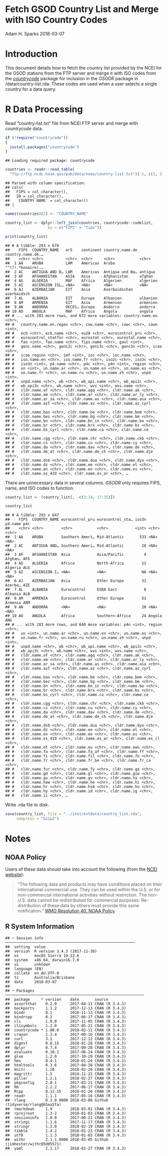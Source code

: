 Fetch GSOD Country List and Merge with ISO Country Codes
================
Adam H. Sparks
2018-03-07

# Introduction

This document details how to fetch the country list provided by the NCEI
for the GSOD stations from the FTP server and merge it with ISO codes
from the [*countrycode*](https://cran.r-project.org/package=countrycode)
package for inclusion in the *GSODR* package in /data/country-list.rda.
These codes are used when a user selects a single country for a data
query.

# R Data Processing

Read “country-list.txt” file from NCEI FTP server and merge with
*countrycode* data.

``` r
if (!require("countrycode"))
{
  install.packages("countrycode")
}
```

    ## Loading required package: countrycode

``` r
countries <- readr::read_table(
  "ftp://ftp.ncdc.noaa.gov/pub/data/noaa/country-list.txt")[-1, c(1, 3)]
```

    ## Parsed with column specification:
    ## cols(
    ##   FIPS = col_character(),
    ##   ID = col_character(),
    ##   `COUNTRY NAME` = col_character()
    ## )

``` r
names(countries)[2] <- "COUNTRY_NAME"

country_list <- dplyr::left_join(countries, countrycode::codelist,
                   by = c("FIPS" = "fips"))

print(country_list)
```

    ## # A tibble: 293 x 678
    ##    FIPS  COUNTRY_NAME   ar5    continent country.name.de country.name.de.…
    ##    <chr> <chr>          <chr>  <chr>     <chr>           <chr>            
    ##  1 AA    ARUBA          LAM    Americas  Aruba           "^(?!.*bonaire).…
    ##  2 AC    ANTIGUA AND B… LAM    Americas  Antigua und Ba… antigua          
    ##  3 AF    AFGHANISTAN    ASIA   Asia      Afghanistan     afghan           
    ##  4 AG    ALGERIA        MAF    Africa    Algerien        algerien         
    ##  5 AI    ASCENSION ISL… <NA>   <NA>      <NA>            <NA>             
    ##  6 AJ    AZERBAIJAN     EIT    Asia      Aserbaidschan   aserbaidsch      
    ##  7 AL    ALBANIA        EIT    Europe    Albanien        albanien         
    ##  8 AM    ARMENIA        EIT    Asia      Armenien        armenien         
    ##  9 AN    ANDORRA        OECD1… Europe    Andorra         andorra          
    ## 10 AO    ANGOLA         MAF    Africa    Angola          angola           
    ## # ... with 283 more rows, and 672 more variables: country.name.en <chr>,
    ## #   country.name.en.regex <chr>, cow.name <chr>, cowc <chr>, cown <int>,
    ## #   ecb <chr>, ecb.name <chr>, eu28 <chr>, eurocontrol_pru <chr>,
    ## #   eurocontrol_statfor <chr>, eurostat <chr>, eurostat.name <chr>,
    ## #   fao <int>, fao.name <chr>, fips.name <chr>, gaul <int>,
    ## #   genc.name <chr>, genc2c <chr>, genc3c <chr>, genc3n <chr>, icao <chr>,
    ## #   icao_region <chr>, imf <int>, ioc <chr>, ioc.name <chr>,
    ## #   iso.name.en <chr>, iso.name.fr <chr>, iso2c <chr>, iso3c <chr>,
    ## #   iso3n <int>, p4.name <chr>, p4c <chr>, p4n <int>, region <chr>,
    ## #   un <int>, un.name.ar <chr>, un.name.en <chr>, un.name.es <chr>,
    ## #   un.name.fr <chr>, un.name.ru <chr>, un.name.zh <chr>, unpd <int>,
    ## #   unpd.name <chr>, wb <chr>, wb_api.name <chr>, wb_api2c <chr>,
    ## #   wb_api3c <chr>, wb.name <chr>, wvs <int>, wvs.name <chr>,
    ## #   cldr.name.af <chr>, cldr.name.agq <chr>, cldr.name.ak <chr>,
    ## #   cldr.name.am <chr>, cldr.name.ar <chr>, cldr.name.ar_ly <chr>,
    ## #   cldr.name.ar_sa <chr>, cldr.name.as <chr>, cldr.name.asa <chr>,
    ## #   cldr.name.ast <chr>, cldr.name.az <chr>, cldr.name.az_cyrl <chr>,
    ## #   cldr.name.bas <chr>, cldr.name.be <chr>, cldr.name.bem <chr>,
    ## #   cldr.name.bez <chr>, cldr.name.bg <chr>, cldr.name.bm <chr>,
    ## #   cldr.name.bn <chr>, cldr.name.bn_in <chr>, cldr.name.bo <chr>,
    ## #   cldr.name.br <chr>, cldr.name.brx <chr>, cldr.name.bs <chr>,
    ## #   cldr.name.bs_cyrl <chr>, cldr.name.ca <chr>, cldr.name.ce <chr>,
    ## #   cldr.name.cgg <chr>, cldr.name.chr <chr>, cldr.name.ckb <chr>,
    ## #   cldr.name.cs <chr>, cldr.name.cu <chr>, cldr.name.cy <chr>,
    ## #   cldr.name.da <chr>, cldr.name.dav <chr>, cldr.name.de <chr>,
    ## #   cldr.name.de_at <chr>, cldr.name.de_ch <chr>, cldr.name.dje <chr>,
    ## #   cldr.name.dsb <chr>, cldr.name.dua <chr>, cldr.name.dyo <chr>,
    ## #   cldr.name.dz <chr>, cldr.name.ee <chr>, cldr.name.el <chr>,
    ## #   cldr.name.en <chr>, cldr.name.eo <chr>, cldr.name.es <chr>,
    ## #   cldr.name.es_419 <chr>, cldr.name.es_ar <chr>, …

There are unnecessary data in several columns. *GSODR* only requires
FIPS, name, and ISO codes to function.

``` r
country_list <- (country_list[, -c(3:14, 17:35)])

country_list
```

    ## # A tibble: 293 x 647
    ##    FIPS  COUNTRY_NAME eurocontrol_pru eurocontrol_sta… iso3n p4.name p4c  
    ##    <chr> <chr>        <chr>           <chr>            <int> <chr>   <chr>
    ##  1 AA    ARUBA        Southern Ameri… Mid-Atlantic       533 <NA>    <NA> 
    ##  2 AC    ANTIGUA AND… Southern Ameri… Mid-Atlantic        28 <NA>    <NA> 
    ##  3 AF    AFGHANISTAN  Asia            Asia/Pacific         4 Afghan… AFG  
    ##  4 AG    ALGERIA      Africa          North-Africa        12 Algeria ALG  
    ##  5 AI    ASCENSION I… <NA>            <NA>                NA <NA>    <NA> 
    ##  6 AJ    AZERBAIJAN   Asia            Other Europe        31 Azerba… AZE  
    ##  7 AL    ALBANIA      Eurocontrol     ESRA East            8 Albania ALB  
    ##  8 AM    ARMENIA      Eurocontrol     Other Europe        51 Armenia ARM  
    ##  9 AN    ANDORRA      <NA>            <NA>                20 <NA>    <NA> 
    ## 10 AO    ANGOLA       Africa          Southern-Africa     24 Angola  ANG  
    ## # ... with 283 more rows, and 640 more variables: p4n <int>, region <chr>,
    ## #   un <int>, un.name.ar <chr>, un.name.en <chr>, un.name.es <chr>,
    ## #   un.name.fr <chr>, un.name.ru <chr>, un.name.zh <chr>, unpd <int>,
    ## #   unpd.name <chr>, wb <chr>, wb_api.name <chr>, wb_api2c <chr>,
    ## #   wb_api3c <chr>, wb.name <chr>, wvs <int>, wvs.name <chr>,
    ## #   cldr.name.af <chr>, cldr.name.agq <chr>, cldr.name.ak <chr>,
    ## #   cldr.name.am <chr>, cldr.name.ar <chr>, cldr.name.ar_ly <chr>,
    ## #   cldr.name.ar_sa <chr>, cldr.name.as <chr>, cldr.name.asa <chr>,
    ## #   cldr.name.ast <chr>, cldr.name.az <chr>, cldr.name.az_cyrl <chr>,
    ## #   cldr.name.bas <chr>, cldr.name.be <chr>, cldr.name.bem <chr>,
    ## #   cldr.name.bez <chr>, cldr.name.bg <chr>, cldr.name.bm <chr>,
    ## #   cldr.name.bn <chr>, cldr.name.bn_in <chr>, cldr.name.bo <chr>,
    ## #   cldr.name.br <chr>, cldr.name.brx <chr>, cldr.name.bs <chr>,
    ## #   cldr.name.bs_cyrl <chr>, cldr.name.ca <chr>, cldr.name.ce <chr>,
    ## #   cldr.name.cgg <chr>, cldr.name.chr <chr>, cldr.name.ckb <chr>,
    ## #   cldr.name.cs <chr>, cldr.name.cu <chr>, cldr.name.cy <chr>,
    ## #   cldr.name.da <chr>, cldr.name.dav <chr>, cldr.name.de <chr>,
    ## #   cldr.name.de_at <chr>, cldr.name.de_ch <chr>, cldr.name.dje <chr>,
    ## #   cldr.name.dsb <chr>, cldr.name.dua <chr>, cldr.name.dyo <chr>,
    ## #   cldr.name.dz <chr>, cldr.name.ee <chr>, cldr.name.el <chr>,
    ## #   cldr.name.en <chr>, cldr.name.eo <chr>, cldr.name.es <chr>,
    ## #   cldr.name.es_419 <chr>, cldr.name.es_ar <chr>, cldr.name.es_cl <chr>,
    ## #   cldr.name.et <chr>, cldr.name.eu <chr>, cldr.name.ewo <chr>,
    ## #   cldr.name.fa <chr>, cldr.name.fa_af <chr>, cldr.name.ff <chr>,
    ## #   cldr.name.fi <chr>, cldr.name.fil <chr>, cldr.name.fo <chr>,
    ## #   cldr.name.fr <chr>, cldr.name.fr_be <chr>, cldr.name.fr_ca <chr>,
    ## #   cldr.name.fur <chr>, cldr.name.fy <chr>, cldr.name.ga <chr>,
    ## #   cldr.name.gd <chr>, cldr.name.gl <chr>, cldr.name.gsw <chr>,
    ## #   cldr.name.gu <chr>, cldr.name.gv <chr>, cldr.name.ha <chr>,
    ## #   cldr.name.haw <chr>, cldr.name.he <chr>, cldr.name.hi <chr>,
    ## #   cldr.name.hr <chr>, cldr.name.hsb <chr>, cldr.name.hu <chr>,
    ## #   cldr.name.hy <chr>, cldr.name.id <chr>, cldr.name.ig <chr>,
    ## #   cldr.name.ii <chr>, …

Write .rda file to disk.

``` r
save(country_list, file = "../inst/extdata/country_list.rda",
     compress = "bzip2")
```

# Notes

## NOAA Policy

Users of these data should take into account the following (from the
[NCEI
website](http://www7.ncdc.noaa.gov/CDO/cdoselect.cmd?datasetabbv=GSOD&countryabbv=&georegionabbv=)):

> “The following data and products may have conditions placed on their
> international commercial use. They can be used within the U.S. or for
> non-commercial international activities without restriction. The
> non-U.S. data cannot be redistributed for commercial purposes.
> Re-distribution of these data by others must provide this same
> notification.” [WMO Resolution 40. NOAA
> Policy](http://www.wmo.int/pages/about/Resolution40.html)

## R System Information

    ## ─ Session info ──────────────────────────────────────────────────────────
    ##  setting  value                       
    ##  version  R version 3.4.3 (2017-11-30)
    ##  os       macOS Sierra 10.12.6        
    ##  system   x86_64, darwin16.7.0        
    ##  ui       unknown                     
    ##  language (EN)                        
    ##  collate  en_AU.UTF-8                 
    ##  tz       Australia/Brisbane          
    ##  date     2018-03-07                  
    ## 
    ## ─ Packages ──────────────────────────────────────────────────────────────
    ##  package     * version    date       source                          
    ##  assertthat    0.2.0      2017-04-11 CRAN (R 3.4.3)                  
    ##  backports     1.1.2      2017-12-13 CRAN (R 3.4.3)                  
    ##  bindr         0.1        2016-11-13 CRAN (R 3.4.3)                  
    ##  bindrcpp      0.2        2017-06-17 CRAN (R 3.4.3)                  
    ##  cli           1.0.0      2017-11-05 CRAN (R 3.4.3)                  
    ##  clisymbols    1.2.0      2017-05-21 CRAN (R 3.4.3)                  
    ##  countrycode * 1.00.0     2018-02-11 CRAN (R 3.4.3)                  
    ##  crayon        1.3.4      2017-09-16 CRAN (R 3.4.3)                  
    ##  curl          3.1        2017-12-12 CRAN (R 3.4.3)                  
    ##  digest        0.6.15     2018-01-28 CRAN (R 3.4.3)                  
    ##  dplyr         0.7.4      2017-09-28 CRAN (R 3.4.3)                  
    ##  evaluate      0.10.1     2017-06-24 CRAN (R 3.4.3)                  
    ##  glue          1.2.0      2017-10-29 CRAN (R 3.4.3)                  
    ##  hms           0.4.1      2018-01-24 CRAN (R 3.4.3)                  
    ##  htmltools     0.3.6      2017-04-28 CRAN (R 3.4.3)                  
    ##  knitr         1.20       2018-02-20 CRAN (R 3.4.3)                  
    ##  magrittr      1.5        2014-11-22 CRAN (R 3.4.3)                  
    ##  pillar        1.2.1      2018-02-27 CRAN (R 3.4.3)                  
    ##  pkgconfig     2.0.1      2017-03-21 CRAN (R 3.4.3)                  
    ##  R6            2.2.2      2017-06-17 CRAN (R 3.4.3)                  
    ##  Rcpp          0.12.15    2018-01-20 CRAN (R 3.4.3)                  
    ##  readr         1.1.1      2017-05-16 CRAN (R 3.4.3)                  
    ##  rlang         0.2.0.9000 2018-03-06 Github (tidyverse/rlang@b5ea5fa)
    ##  rmarkdown     1.9        2018-03-01 CRAN (R 3.4.3)                  
    ##  rprojroot     1.3-2      2018-01-03 CRAN (R 3.4.3)                  
    ##  sessioninfo   1.0.0      2017-06-21 CRAN (R 3.4.3)                  
    ##  stringi       1.1.6      2017-11-17 CRAN (R 3.4.3)                  
    ##  stringr       1.3.0      2018-02-19 CRAN (R 3.4.3)                  
    ##  tibble        1.4.2      2018-01-22 CRAN (R 3.4.3)                  
    ##  utf8          1.1.3      2018-01-03 CRAN (R 3.4.3)                  
    ##  withr         2.1.1.9000 2018-03-05 Github (jimhester/withr@5d05571)
    ##  yaml          2.1.17     2018-02-27 CRAN (R 3.4.3)
